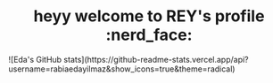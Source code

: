 <p align="center">
  <h1 align="center">heyy welcome to REY's profile :nerd_face:</h1>
  ![Eda's GitHub stats](https://github-readme-stats.vercel.app/api?username=rabiaedayilmaz&show_icons=true&theme=radical)
</p>
